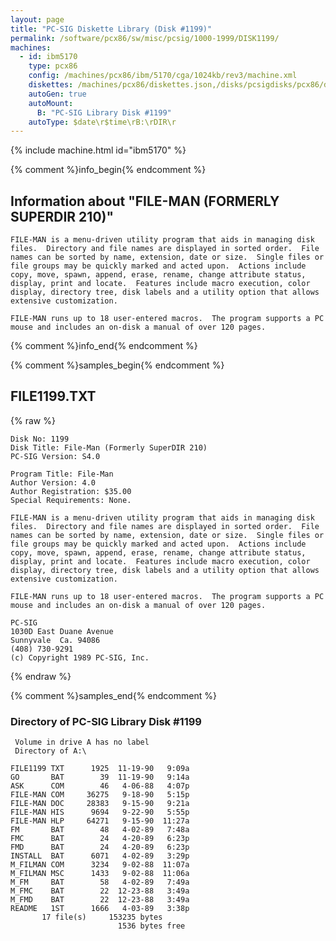 ```yaml
---
layout: page
title: "PC-SIG Diskette Library (Disk #1199)"
permalink: /software/pcx86/sw/misc/pcsig/1000-1999/DISK1199/
machines:
  - id: ibm5170
    type: pcx86
    config: /machines/pcx86/ibm/5170/cga/1024kb/rev3/machine.xml
    diskettes: /machines/pcx86/diskettes.json,/disks/pcsigdisks/pcx86/diskettes.json
    autoGen: true
    autoMount:
      B: "PC-SIG Library Disk #1199"
    autoType: $date\r$time\rB:\rDIR\r
---
```


{% include machine.html id="ibm5170" %}

{% comment %}info_begin{% endcomment %}

## Information about "FILE-MAN (FORMERLY SUPERDIR 210)"

    FILE-MAN is a menu-driven utility program that aids in managing disk
    files.  Directory and file names are displayed in sorted order.  File
    names can be sorted by name, extension, date or size.  Single files or
    file groups may be quickly marked and acted upon.  Actions include
    copy, move, spawn, append, erase, rename, change attribute status,
    display, print and locate.  Features include macro execution, color
    display, directory tree, disk labels and a utility option that allows
    extensive customization.
    
    FILE-MAN runs up to 18 user-entered macros.  The program supports a PC
    mouse and includes an on-disk a manual of over 120 pages.
{% comment %}info_end{% endcomment %}

{% comment %}samples_begin{% endcomment %}

## FILE1199.TXT

{% raw %}
```
Disk No: 1199                                                           
Disk Title: File-Man (Formerly SuperDIR 210)                            
PC-SIG Version: S4.0                                                    
                                                                        
Program Title: File-Man                                                 
Author Version: 4.0                                                     
Author Registration: $35.00                                             
Special Requirements: None.                                             
                                                                        
FILE-MAN is a menu-driven utility program that aids in managing disk    
files.  Directory and file names are displayed in sorted order.  File   
names can be sorted by name, extension, date or size.  Single files or  
file groups may be quickly marked and acted upon.  Actions include      
copy, move, spawn, append, erase, rename, change attribute status,      
display, print and locate.  Features include macro execution, color     
display, directory tree, disk labels and a utility option that allows   
extensive customization.                                                
                                                                        
FILE-MAN runs up to 18 user-entered macros.  The program supports a PC  
mouse and includes an on-disk a manual of over 120 pages.               
                                                                        
PC-SIG                                                                  
1030D East Duane Avenue                                                 
Sunnyvale  Ca. 94086                                                    
(408) 730-9291                                                          
(c) Copyright 1989 PC-SIG, Inc.                                         
```
{% endraw %}

{% comment %}samples_end{% endcomment %}

### Directory of PC-SIG Library Disk #1199

     Volume in drive A has no label
     Directory of A:\

    FILE1199 TXT      1925  11-19-90   9:09a
    GO       BAT        39  11-19-90   9:14a
    ASK      COM        46   4-06-88   4:07p
    FILE-MAN COM     36275   9-18-90   5:15p
    FILE-MAN DOC     28383   9-15-90   9:21a
    FILE-MAN HIS      9694   9-22-90   5:55p
    FILE-MAN HLP     64271   9-15-90  11:27a
    FM       BAT        48   4-02-89   7:48a
    FMC      BAT        24   4-20-89   6:23p
    FMD      BAT        24   4-20-89   6:23p
    INSTALL  BAT      6071   4-02-89   3:29p
    M_FILMAN COM      3234   9-02-88  11:07a
    M_FILMAN MSC      1433   9-02-88  11:06a
    M_FM     BAT        58   4-02-89   7:49a
    M_FMC    BAT        22  12-23-88   3:49a
    M_FMD    BAT        22  12-23-88   3:49a
    README   1ST      1666   4-03-89   3:38p
           17 file(s)     153235 bytes
                            1536 bytes free
